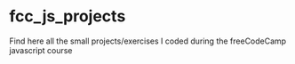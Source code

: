 # fcc_js_projects

Find here all the small projects/exercises I coded during the freeCodeCamp javascript course
